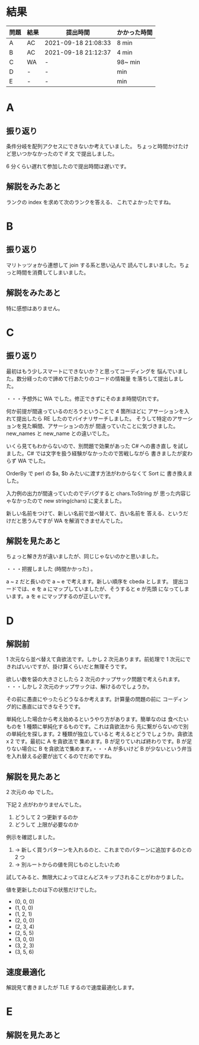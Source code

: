 # 結果

| 問題 | 結果 | 提出時間            | かかった時間 |
|------|------|---------------------|--------------|
| A    | AC   | 2021-09-18 21:08:33 | 8 min        |
| B    | AC   | 2021-09-18 21:12:37 | 4 min        |
| C    | WA   | -                   | 98~ min      |
| D    | -    | -                   |     min      |
| E    | -    | -                   |     min      |

# A

## 振り返り

条件分岐を配列アクセスにできないか考えていました。
ちょっと時間かけたけど思いつかなかったので if 文
で提出しました。

6 分くらい遅れて参加したので提出時間は遅いです。

## 解説をみたあと

ランクの index を求めて次のランクを答える、
これでよかったですね。

# B

## 振り返り

マリトッツォから連想して join する系と思い込んで
読んでしまいました。ちょっと時間を消費してしまいました。

## 解説をみたあと

特に感想はありません。

# C

## 振り返り

最初はもう少しスマートにできないか？と思ってコーディングを
悩んでいました。数分経ったので諦めて行あたりのコードの情報量
を落ちして提出しました。

・・・予想外に WA でした。修正できずにそのまま時間切れです。

何か前提が間違っているのだろうということで 4 箇所ほどに
アサーションを入れて提出したら RE したのでバイナリサーチしました。
そうして特定のアサーションを見た瞬間、アサーションの方が
間違っていたことに気づきました。new_names と new_name との違いでした。

いくら見てもわからないので、別問題で効果があった C# への書き直し
を試しました。C# では文字を扱う経験がなかったので苦戦しながら
書きましたが変わらず WA でした。

OrderBy で perl の $a, $b みたいに渡す方法がわからなくて Sort に
書き換えました。

入力例の出力が間違っていたのでデバグすると chars.ToString が
思った内容じゃなかったので new string(chars) に変えました。

新しい名前をつけて、新しい名前で並べ替えて、古い名前を
答える、というだけだと思うんですが WA を解消できませんでした。

## 解説を見たあと

ちょっと解き方が違いましたが、同じじゃないのかと思いました。

・・・把握しました (時間かかった) 。

a ~ z だと長いので a ~ e で考えます。新しい順序を cbeda とします。
提出コードでは、e を a にマップしていましたが、そうすると e が先頭
になってしまいます。a を e にマップするのが正しいです。

# D

## 解説前

1 次元なら並べ替えて貪欲法です。しかし 2 次元あります。前処理で
1 次元にできればいいですが、掛け算くらいだと無理そうです。

欲しい数を袋の大きさとしたら 2 次元のナップサック問題で考えられます。
・・・しかし 2 次元のナップサックは、解けるのでしょうか。

その前に愚直にやったらどうなるか考えます。計算量の問題の前に
コーディング的に愚直にはできなそうです。

単純化した場合から考え始めるというやり方があります。簡単なのは
食べたいものを 1 種類に単純化するものです。これは貪欲法から
先に繋がらないので別の単純化を探します。2 種類が独立していると
考えるとどうでしょうか。貪欲法 x 2 です。最初に A を貪欲法で
集めます。B が足りていれば終わりです。B が足りない場合に
B を貪欲法で集めます。・・・A が多いけど B が少ないという弁当
を入れ替える必要が出てくるのでだめですね。

## 解説を見たあと

2 次元の dp でした。

下記 2 点がわかりませんでした。

1. どうして 2 つ更新するのか
2. どうして 上限が必要なのか

例示を確認しました。

1. -> 新しく買うパターンを入れるのと、これまでのパターンに追加するのとの 2 つ
2. -> 別ルートからの値を同じものとしたいため

試してみると、無限大によってほとんどスキップされることがわかりました。

値を更新したのは下の状態だけでした。

- (0, 0, 0)
- (1, 0, 0)
- (1, 2, 1)
- (2, 0, 0)
- (2, 3, 4)
- (2, 5, 5)
- (3, 0, 0)
- (3, 2, 3)
- (3, 5, 6)

## 速度最適化

解説見て書きましたが TLE するので速度最適化します。


# E

## 解説を見たあと
